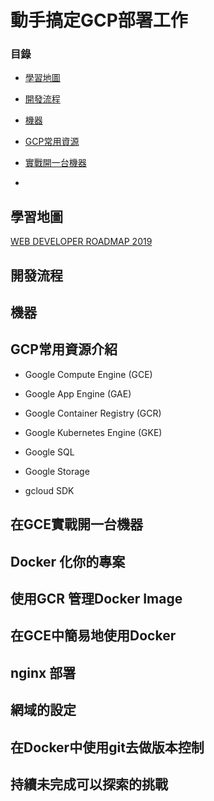 # 動手搞定GCP部署工作


### 目錄

* [學習地圖](/#)

* [開發流程](/#)

* [機器](/#)

* [GCP常用資源](/#)

* [實戰開一台機器]()

* 

## 學習地圖

[WEB DEVELOPER ROADMAP 2019](https://github.com/goodjack/developer-roadmap-chinese)

## 開發流程

## 機器

## GCP常用資源介紹

* Google Compute Engine (GCE)
* Google App Engine (GAE)
* Google Container Registry (GCR)
* Google Kubernetes Engine (GKE)
* Google SQL
* Google Storage

* gcloud SDK

## 在GCE實戰開一台機器 

## Docker 化你的專案

## 使用GCR 管理Docker Image

## 在GCE中簡易地使用Docker

## nginx 部署

## 網域的設定

## 在Docker中使用git去做版本控制

## 持續未完成可以探索的挑戰


